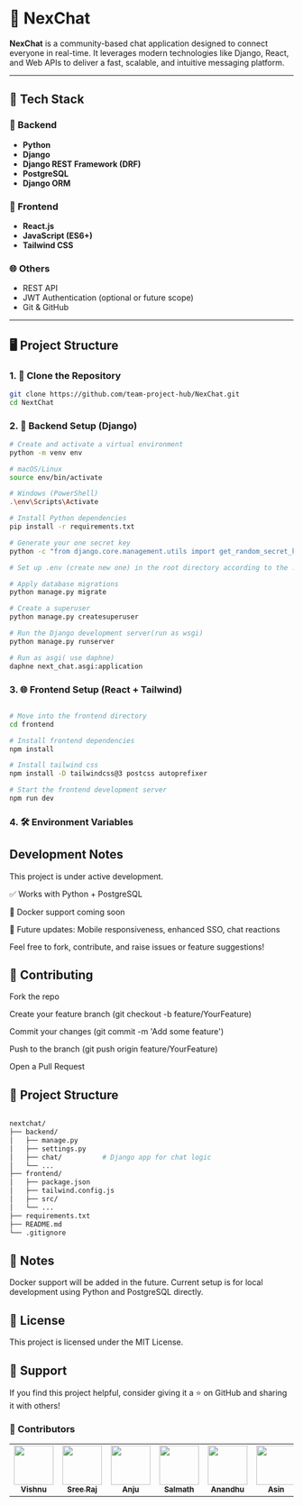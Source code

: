 # 💬 NexChat

**NexChat** is a community-based chat application designed to connect everyone in real-time. It leverages modern technologies like Django, React, and Web APIs to deliver a fast, scalable, and intuitive messaging platform.

---

## 🚀 Tech Stack

### 🔧 Backend
- **Python**
- **Django**
- **Django REST Framework (DRF)**
- **PostgreSQL**
- **Django ORM**

### 🎨 Frontend
- **React.js**
- **JavaScript (ES6+)**
- **Tailwind CSS**

### 🌐 Others
- REST API
- JWT Authentication (optional or future scope)
- Git & GitHub

---

## 🖥️ Project Structure

### 1. 🚀 Clone the Repository

```bash
git clone https://github.com/team-project-hub/NexChat.git
cd NextChat
```

### 2. 🧪 Backend Setup (Django)

```bash
# Create and activate a virtual environment
python -m venv env

# macOS/Linux
source env/bin/activate

# Windows (PowerShell)
.\env\Scripts\Activate

# Install Python dependencies
pip install -r requirements.txt

# Generate your one secret key
python -c "from django.core.management.utils import get_random_secret_key; print(get_random_secret_key())"

# Set up .env (create new one) in the root directory according to the .env.example by adding actual values

# Apply database migrations
python manage.py migrate

# Create a superuser
python manage.py createsuperuser

# Run the Django development server(run as wsgi)
python manage.py runserver

# Run as asgi( use daphne)
daphne next_chat.asgi:application

```

### 3. 🌐 Frontend Setup (React + Tailwind)

```bash

# Move into the frontend directory
cd frontend

# Install frontend dependencies
npm install

# Install tailwind css
npm install -D tailwindcss@3 postcss autoprefixer

# Start the frontend development server
npm run dev

```

### 4. 🛠️ Environment Variables

##  Development Notes

This project is under active development.

✅ Works with Python + PostgreSQL

🐳 Docker support coming soon

📱 Future updates: Mobile responsiveness, enhanced SSO, chat reactions

Feel free to fork, contribute, and raise issues or feature suggestions!

## 🤝 Contributing

Fork the repo

Create your feature branch (git checkout -b feature/YourFeature)

Commit your changes (git commit -m 'Add some feature')

Push to the branch (git push origin feature/YourFeature)

Open a Pull Request

## 📂 Project Structure

```bash

nextchat/
├── backend/
│   ├── manage.py
│   ├── settings.py
│   ├── chat/          # Django app for chat logic
│   └── ...
├── frontend/
│   ├── package.json
│   ├── tailwind.config.js
│   ├── src/
│   └── ...
├── requirements.txt
├── README.md
└── .gitignore

```

## 📌 Notes
Docker support will be added in the future.
Current setup is for local development using Python and PostgreSQL directly.

## 📄 License
This project is licensed under the MIT License.

## 🙌 Support
If you find this project helpful, consider giving it a ⭐ on GitHub and sharing it with others!





### 👥 Contributors

<table>
  <tr>
    <td align="center">
      <a href="https://github.com/VishnuCheruvakkara">
        <img src="https://avatars.githubusercontent.com/u/132294324?v=4" width="70" height="70"><br />
        <sub><b>Vishnu</b></sub>
      </a>
    </td>
    <td align="center">
      <a href="https://github.com/srreeraj">
        <img src="https://avatars.githubusercontent.com/u/126603233?v=4" width="70" height="70"><br />
        <sub><b>Sree Raj</b></sub>
      </a>
    </td>
    <td align="center">
      <a href="https://github.com/ANJU-M-VENUGOPAL">
        <img src="https://avatars.githubusercontent.com/u/149453966?v=4" width="70" height="70"><br />
        <sub><b>Anju</b></sub>
      </a>
    </td>
    <td align="center">
      <a href="https://github.com/charlie-username">
        <img src="https://avatars.githubusercontent.com/u/0?v=4" width="70" height="70"><br />
        <sub><b>Salmath</b></sub>
      </a>
    </td>
    <td align="center">
      <a href="https://github.com/orgs/team-project-hub/people/AnandhuShibu">
        <img src="https://avatars.githubusercontent.com/u/170908818?v=4" width="70" height="70"><br />
        <sub><b>Anandhu</b></sub>
      </a>
    </td>
    <td align="center">
      <a href="https://github.com/ASIN-HARSHANA">
        <img src="https://avatars.githubusercontent.com/u/168712590?v=4" width="70" height="70"><br />
        <sub><b>Asin</b></sub>
      </a>
    </td>
    <td align="center">
      <a href="#">
        <img src="https://avatars.githubusercontent.com/u/0?v=4" width="70" height="70"><br />
        <sub><b>Anu</b></sub>
      </a>
    </td>
  </tr>
</table>




